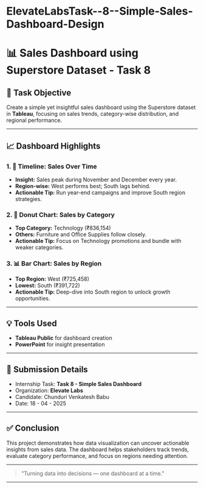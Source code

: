 # ElevateLabsTask--8--Simple-Sales-Dashboard-Design

# 📊 Sales Dashboard using Superstore Dataset - Task 8

## 📝 Task Objective
Create a simple yet insightful sales dashboard using the Superstore dataset in **Tableau**, focusing on sales trends, category-wise distribution, and regional performance.

---

## 📈 Dashboard Highlights

### 1. 📆 Timeline: Sales Over Time
- **Insight:** Sales peak during November and December every year.
- **Region-wise:** West performs best; South lags behind.
- **Actionable Tip:** Run year-end campaigns and improve South region strategies.

### 2. 🍩 Donut Chart: Sales by Category
- **Top Category:** Technology (₹836,154)
- **Others:** Furniture and Office Supplies follow closely.
- **Actionable Tip:** Focus on Technology promotions and bundle with weaker categories.

### 3. 📊 Bar Chart: Sales by Region
- **Top Region:** West (₹725,458)
- **Lowest:** South (₹391,722)
- **Actionable Tip:** Deep-dive into South region to unlock growth opportunities.

---

## 💡 Tools Used
- **Tableau Public** for dashboard creation
- **PowerPoint** for insight presentation

---

## 📌 Submission Details
- Internship Task: **Task 8 - Simple Sales Dashboard**
- Organization: **Elevate Labs**
- Candidate: Chunduri Venkatesh Babu
- Date: 18 - 04 - 2025

---

## ✅ Conclusion
This project demonstrates how data visualization can uncover actionable insights from sales data. The dashboard helps stakeholders track trends, evaluate category performance, and focus on regions needing attention.

---

> "Turning data into decisions — one dashboard at a time."

---

